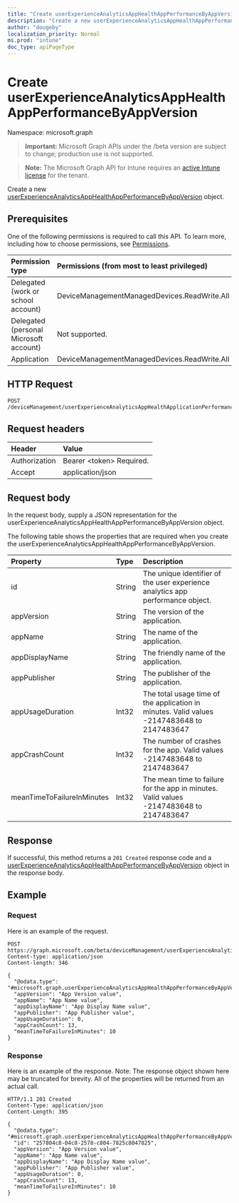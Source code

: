 ```yaml
---
title: "Create userExperienceAnalyticsAppHealthAppPerformanceByAppVersion"
description: "Create a new userExperienceAnalyticsAppHealthAppPerformanceByAppVersion object."
author: "dougeby"
localization_priority: Normal
ms.prod: "intune"
doc_type: apiPageType
---
```


# Create userExperienceAnalyticsAppHealthAppPerformanceByAppVersion

Namespace: microsoft.graph

> **Important:** Microsoft Graph APIs under the /beta version are subject to change; production use is not supported.

> **Note:** The Microsoft Graph API for Intune requires an [active Intune license](https://go.microsoft.com/fwlink/?linkid=839381) for the tenant.

Create a new [userExperienceAnalyticsAppHealthAppPerformanceByAppVersion](../resources/intune-devices-userexperienceanalyticsapphealthappperformancebyappversion.md) object.

## Prerequisites
One of the following permissions is required to call this API. To learn more, including how to choose permissions, see [Permissions](/graph/permissions-reference).

|Permission type|Permissions (from most to least privileged)|
|:---|:---|
|Delegated (work or school account)|DeviceManagementManagedDevices.ReadWrite.All|
|Delegated (personal Microsoft account)|Not supported.|
|Application|DeviceManagementManagedDevices.ReadWrite.All|

## HTTP Request
<!-- {
  "blockType": "ignored"
}
-->
``` http
POST /deviceManagement/userExperienceAnalyticsAppHealthApplicationPerformanceByAppVersion
```

## Request headers
|Header|Value|
|:---|:---|
|Authorization|Bearer &lt;token&gt; Required.|
|Accept|application/json|

## Request body
In the request body, supply a JSON representation for the userExperienceAnalyticsAppHealthAppPerformanceByAppVersion object.

The following table shows the properties that are required when you create the userExperienceAnalyticsAppHealthAppPerformanceByAppVersion.

|Property|Type|Description|
|:---|:---|:---|
|id|String|The unique identifier of the user experience analytics app performance object.|
|appVersion|String|The version of the application.|
|appName|String|The name of the application.|
|appDisplayName|String|The friendly name of the application.|
|appPublisher|String|The publisher of the application.|
|appUsageDuration|Int32|The total usage time of the application in minutes. Valid values -2147483648 to 2147483647|
|appCrashCount|Int32|The number of crashes for the app. Valid values -2147483648 to 2147483647|
|meanTimeToFailureInMinutes|Int32|The mean time to failure for the app in minutes. Valid values -2147483648 to 2147483647|



## Response
If successful, this method returns a `201 Created` response code and a [userExperienceAnalyticsAppHealthAppPerformanceByAppVersion](../resources/intune-devices-userexperienceanalyticsapphealthappperformancebyappversion.md) object in the response body.

## Example

### Request
Here is an example of the request.
``` http
POST https://graph.microsoft.com/beta/deviceManagement/userExperienceAnalyticsAppHealthApplicationPerformanceByAppVersion
Content-type: application/json
Content-length: 346

{
  "@odata.type": "#microsoft.graph.userExperienceAnalyticsAppHealthAppPerformanceByAppVersion",
  "appVersion": "App Version value",
  "appName": "App Name value",
  "appDisplayName": "App Display Name value",
  "appPublisher": "App Publisher value",
  "appUsageDuration": 0,
  "appCrashCount": 13,
  "meanTimeToFailureInMinutes": 10
}
```

### Response
Here is an example of the response. Note: The response object shown here may be truncated for brevity. All of the properties will be returned from an actual call.
``` http
HTTP/1.1 201 Created
Content-Type: application/json
Content-Length: 395

{
  "@odata.type": "#microsoft.graph.userExperienceAnalyticsAppHealthAppPerformanceByAppVersion",
  "id": "257804c8-04c8-2578-c804-7825c8047825",
  "appVersion": "App Version value",
  "appName": "App Name value",
  "appDisplayName": "App Display Name value",
  "appPublisher": "App Publisher value",
  "appUsageDuration": 0,
  "appCrashCount": 13,
  "meanTimeToFailureInMinutes": 10
}
```




